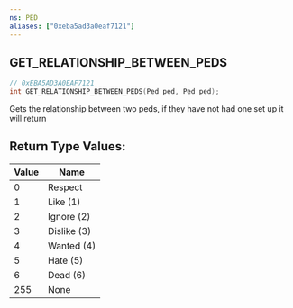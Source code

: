 ```yaml
---
ns: PED
aliases: ["0xeba5ad3a0eaf7121"]
---
```

## GET_RELATIONSHIP_BETWEEN_PEDS

```c
// 0xEBA5AD3A0EAF7121
int GET_RELATIONSHIP_BETWEEN_PEDS(Ped ped, Ped ped);
```

Gets the relationship between two peds, if they have not had one set up it will return

## Return Type Values:
| Value | Name |
| --- | --- |
| 0 | Respect |
| 1 | Like (1) |
| 2 | Ignore (2) |
| 3 | Dislike (3) |
| 4 | Wanted (4) |
| 5 | Hate (5) |
| 6 | Dead (6) |
| 255 | None |

